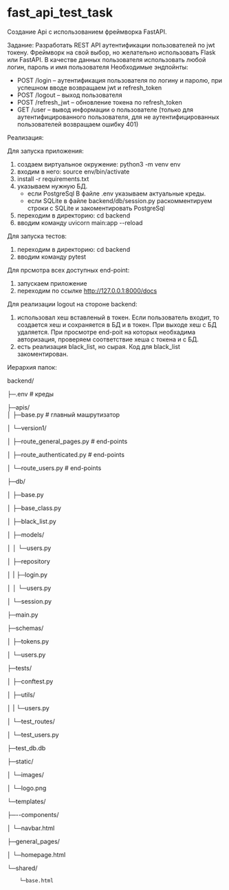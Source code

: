# fast_api_test_task
Создание Api с использованием фреймворка FastAPI.

Задание:
Разработать REST API аутентификации пользователей по jwt токену. Фреймворк на свой выбор, но желательно использовать Flask или FastAPI.
В качестве данных пользователя использовать любой логин, пароль и имя пользователя
Необходимые эндпойнты:
- POST /login – аутентификация пользователя по логину и паролю, при успешном вводе возвращаем jwt и refresh_token
- POST /logout – выход пользователя
- POST /refresh_jwt – обновление токена по refresh_token
- GET /user – вывод информации о пользователе (только для аутентифицированного пользователя, для не аутентифицированных пользователей возвращаем ошибку 401)

Реализация:

Для запуска приложения:
1) создаем виртуальное окружение: python3 -m venv env
2) входим в него: source env/bin/activate
3) install -r requirements.txt
4) указываем нужную БД. 
   - если PostgreSql В файле .env указываем актуальные креды.
   - если SQLite в файле backend/db/session.py раскомментируем строки с SQLite и закоментировать PostgreSql
5) переходим в директорию: cd backend
6) вводим команду uvicorn main:app --reload


Для запуска тестов:
1) переходим в директорию: cd backend
2) вводим команду pytest

Для прсмотра всех доступных end-point:
1) запускаем приложение
2) переходим по ссылке http://127.0.0.1:8000/docs

Для реализации logout на стороне backend:
1) использовал хеш вставленый в токен. Если пользователь входит, то создается хеш и сохраняется в БД и в токен. При выходе хеш с БД удаляется.  При просмотре end-poit на которых необхадима авторизация, проверяем соответствие хеша с токена и с БД.
2) есть реализация black_list, но сырая. Код для black_list закоментирован.


Иерархия папок:

backend/

├─.env                  # креды

├─apis/                 
│ ├─base.py                  # главный машрутизатор

│ └─version1/

│       ├─route_general_pages.py         # end-points

│       ├─route_authenticated.py         # end-points

│       └─route_users.py                 # end-points

├─db/

│ ├─base.py

│ ├─base_class.py

│ ├─black_list.py

│ ├─models/

│ │ └─users.py

│ ├─repository

│ | ├─login.py 

│ │ └─users.py

│ └─session.py

├─main.py

├─schemas/

│ ├─tokens.py

│ └─users.py

├─tests/

│ ├─conftest.py

│ ├─utils/

│ | └─users.py

│ └─test_routes/

│   └─test_users.py

├─test_db.db

├─static/

│ └─images/

│   └─logo.png

└─templates/

  ├─--components/
  
  │    └─navbar.html
  
  ├─general_pages/
  
  │ └─homepage.html
  
  └─shared/
  
        └─base.html
       
